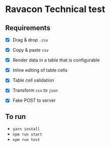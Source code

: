 # Ravacon Technical test

## Requirements

- [x] Drag & drop `.csv`
- [x] Copy & paste `csv`
- [x] Render data in a table that is configurable
- [x] Inline editing of table cells
- [x] Table cell validation
- [x] Transform `csv` to `json`
- [x] Fake POST to server


## To run

- `yarn install`
- `npm run start`
- `npm run test`
